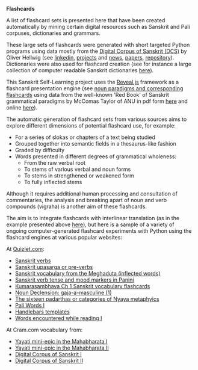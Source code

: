 
**Flashcards**

A list of flashcard sets is presented here that have been created automatically by 
mining certain digital resources such as Sanskrit and Pali corpuses, dictionaries and grammars. 

These large sets of flashcards were generated with short targeted Python programs using data mostly from the [Digital Corpus of Sanskrit (DCS)](http://www.sanskrit-linguistics.org/dcs/) by Oliver Hellwig (see [linkedin](https://www.linkedin.com/in/oliver-hellwig-a1640322/?originalSubdomain=de), [projects](http://www.sanskritreader.de/) and [news](https://blogs.nvidia.com/blog/2019/07/02/gpus-ai-ancient-sanskrit/), [papers](https://uzh.academia.edu/OliverHellwig), [repository](https://github.com/OliverHellwig)). Dictionaries were also used for flashcard creation (see for instance a large collection of computer readable Sanskrit dictionaries [here](https://github.com/indic-dict/stardict-sanskrit)). 

This Sanskrit Self-Learning project uses the [Reveal.js](https://revealjs.com/#/) framework as a flashcard presentation engine (see [noun paradigms and corresponding flashcards](https://jonfernq.github.io/reveal.js/noun_paradigms_reveal.html) using data from the well-known 'Red Book' of Sanskrit grammatical paradigms by McComas Taylor of ANU in pdf form [here](https://www.sheshnaag.com/wp-content/uploads/2012/05/litte_red_book.pdf) and online [here](http://littleredbook.vedicsociety.org.in/)). 

The automatic generation of flashcard sets from various sources aims to explore different dimensions of potential flashcard use, for example: 

  - For a series of slokas or chapters of a text being studied 
  - Grouped together into semantic fields in a thesaurus-like fashion 
  - Graded by difficulty
  - Words presented in different degrees of grammatical wholeness:
    - From the raw verbal root 
    - To stems of various verbal and noun forms 
    - To stems in strengthened or weakened form 
    - To fully inflected stems 

Although it requires additional human processing and consultation of commentaries, the analysis and breaking apart of noun and verb compounds (vigraha) is another aim of these flashcards. 

The aim is to integrate flashcards with interlinear translation (as in the example presented above [here](https://jonfernq.github.io/reveal.js/noun_paradigms_reveal.html)), but here is a sample of a variety of ongoing computer-generated flashcard experiments with Python using the flashcard engines at various popular websites:

At [Quizlet.com](https://quizlet.com/jon_fernquest):
   - [Sanskrit verbs](https://quizlet.com/540149937/sanskrit-verbs-flash-cards/)
   - [Sanskrit upasarga or pre-verbs](https://quizlet.com/541364964/sanskrit-upasarga-or-pre-verbs-flash-cards/)
   - [Sanskrit vocabulary from the Meghaduta (inflected words)](https://quizlet.com/546426793/sanskrit-vocabulary-from-the-meghaduta-inflected-words-flash-cards/)
   - [Sanskrit verb tense and mood markers in Panini](https://quizlet.com/543714458/sanskrit-verb-tense-and-mood-markers-panini-flash-cards/)
   - [Kumarasambhava Ch 1 Sanskrit vocabulary flashcards](https://quizlet.com/547475914/kumarasa%E1%B9%83bhava-ch1-sanskrit-vocabulary-flash-cards/)
   - [Noun Declension: gaja-a-masculine (1)](https://quizlet.com/547950085/flash-cards/)
   - [The sixteen padarthas or categories of Nyaya metaphyics](https://quizlet.com/547480775/the-sixteen-padarthas-or-categories-of-nyaya-metaphysics-flash-cards/)
   - [Pali Words I](https://quizlet.com/541857938/pali-words-i-flash-cards/)
   - [Handlebars templates](https://quizlet.com/552067766/macdonell-dictionary-random-selection-2-flash-cards/)
   - [Words encountered while reading I](https://quizlet.com/549491583/words-encountered-while-reading-i-flash-cards/)
 
At Cram.com vocabulary from:

 - [Yayati mini-epic in the Mahabharata I](https://www.cram.com/flashcards/yayati-mini-epic-mbh-17133-40-11699846)
 - [Yayati mini-epic in the Mahabharata II](https://www.cram.com/flashcards/vocabulary-from-the-yayati-story-in-the-mahabharata-11670326)
 - [Digital Corpus of Sanskrit I](https://www.cram.com/flashcards/sanskrit-pronouns-mad-asmad-i-we-11672243)
 - [Digital Corpus of Sanskrit II](https://www.cram.com/flashcards/sanskrit-vocabulary-from-digital-corpus-of-sanskrit-test-11668813)
